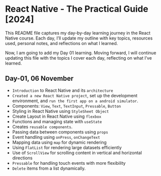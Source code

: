 
# React Native - The Practical Guide [2024]

This README file captures my day-by-day learning journey in the React Native course. Each day, I’ll update my outline with key topics, resources used, personal notes, and reflections on what I learned.

Now, I am going to add my Day 01 learning. Moving forward, I will continue updating this file with the topics I cover each day, reflecting on what I’ve learned.


## Day-01, 06 November

 - `Introduction` to React Native and its `architecture`
 - `Created a new React Native project`, set up the development environment, and `run the first app on a android simulator`.
 - Components: `View`, `Text`, `TextInput`, `Pressable`, `Button`
- Styling in React Native using `StyleSheet Object` 
- Create Layout in React Native using `flexbox` 
- Functions and managing state with `useState`
- Creates `reusable components`.
- Passing data between components using `props`
- Event handling using `onPress`, `onChangeText`
- Mapping data using `map` for dynamic rendering
- Using `FlatList` for rendering large datasets efficiently
- Use of `ScrollView` for scrolling content in vertical and horizontal directions
- `Pressable` for handling touch events with more flexibility
- `Delete` items from a list dynamically.